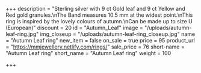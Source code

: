 +++
description = "Sterling silver with 9 ct Gold leaf and 9 ct Yellow and Red gold granules.\nThe Band measures 10.5 mm at the widest point.\nThis ring is inspired by the lovely colours of autumn.\nCan be made up to size U (European)"
discount = 20
id = "Autumn_Leaf"
image = "/uploads/autumn-leaf-ring.jpg"
img_closeup = "/uploads/autumn-leaf-ring_closeup.jpg"
name = "Autumn Leaf ring"
new_item = false
on_sale = true
price = 95
product_url = "https://mmjewellery.netlify.com/rings/"
sale_price = 76
short-name = "Autumn Leaf ring"
short_name = "Autumn Leaf ring"
weight = 100

+++
